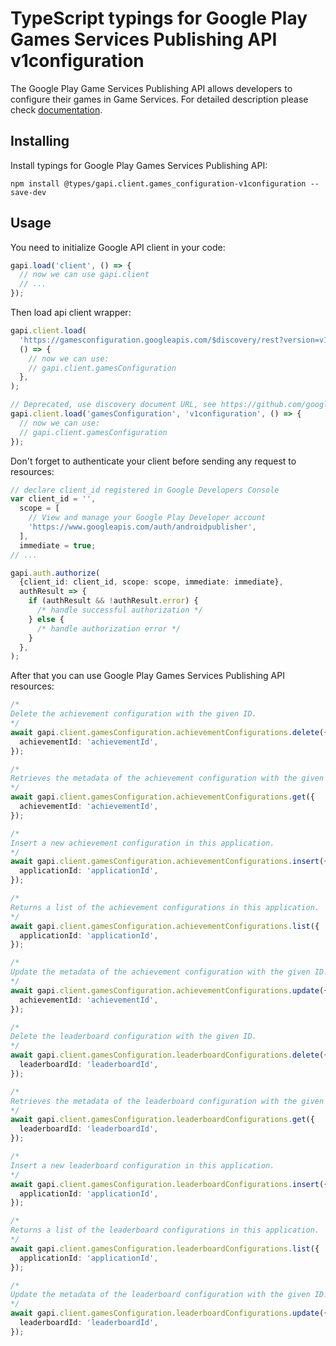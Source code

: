 # TypeScript typings for Google Play Games Services Publishing API v1configuration

The Google Play Game Services Publishing API allows developers to configure their games in Game Services.
For detailed description please check [documentation](https://developers.google.com/games/).

## Installing

Install typings for Google Play Games Services Publishing API:

```
npm install @types/gapi.client.games_configuration-v1configuration --save-dev
```

## Usage

You need to initialize Google API client in your code:

```typescript
gapi.load('client', () => {
  // now we can use gapi.client
  // ...
});
```

Then load api client wrapper:

```typescript
gapi.client.load(
  'https://gamesconfiguration.googleapis.com/$discovery/rest?version=v1configuration',
  () => {
    // now we can use:
    // gapi.client.gamesConfiguration
  },
);
```

```typescript
// Deprecated, use discovery document URL, see https://github.com/google/google-api-javascript-client/blob/master/docs/reference.md#----gapiclientloadname----version----callback--
gapi.client.load('gamesConfiguration', 'v1configuration', () => {
  // now we can use:
  // gapi.client.gamesConfiguration
});
```

Don't forget to authenticate your client before sending any request to resources:

```typescript
// declare client_id registered in Google Developers Console
var client_id = '',
  scope = [
    // View and manage your Google Play Developer account
    'https://www.googleapis.com/auth/androidpublisher',
  ],
  immediate = true;
// ...

gapi.auth.authorize(
  {client_id: client_id, scope: scope, immediate: immediate},
  authResult => {
    if (authResult && !authResult.error) {
      /* handle successful authorization */
    } else {
      /* handle authorization error */
    }
  },
);
```

After that you can use Google Play Games Services Publishing API resources: <!-- TODO: make this work for multiple namespaces -->

```typescript
/*
Delete the achievement configuration with the given ID.
*/
await gapi.client.gamesConfiguration.achievementConfigurations.delete({
  achievementId: 'achievementId',
});

/*
Retrieves the metadata of the achievement configuration with the given ID.
*/
await gapi.client.gamesConfiguration.achievementConfigurations.get({
  achievementId: 'achievementId',
});

/*
Insert a new achievement configuration in this application.
*/
await gapi.client.gamesConfiguration.achievementConfigurations.insert({
  applicationId: 'applicationId',
});

/*
Returns a list of the achievement configurations in this application.
*/
await gapi.client.gamesConfiguration.achievementConfigurations.list({
  applicationId: 'applicationId',
});

/*
Update the metadata of the achievement configuration with the given ID.
*/
await gapi.client.gamesConfiguration.achievementConfigurations.update({
  achievementId: 'achievementId',
});

/*
Delete the leaderboard configuration with the given ID.
*/
await gapi.client.gamesConfiguration.leaderboardConfigurations.delete({
  leaderboardId: 'leaderboardId',
});

/*
Retrieves the metadata of the leaderboard configuration with the given ID.
*/
await gapi.client.gamesConfiguration.leaderboardConfigurations.get({
  leaderboardId: 'leaderboardId',
});

/*
Insert a new leaderboard configuration in this application.
*/
await gapi.client.gamesConfiguration.leaderboardConfigurations.insert({
  applicationId: 'applicationId',
});

/*
Returns a list of the leaderboard configurations in this application.
*/
await gapi.client.gamesConfiguration.leaderboardConfigurations.list({
  applicationId: 'applicationId',
});

/*
Update the metadata of the leaderboard configuration with the given ID.
*/
await gapi.client.gamesConfiguration.leaderboardConfigurations.update({
  leaderboardId: 'leaderboardId',
});
```
